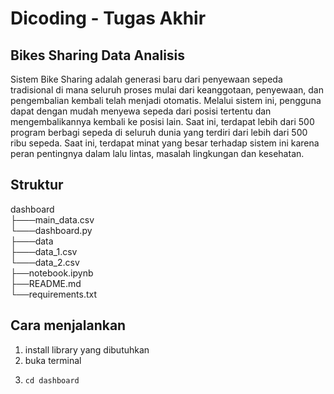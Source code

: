 # Dicoding - Tugas Akhir 
## Bikes Sharing Data Analisis
Sistem Bike Sharing adalah generasi baru dari penyewaan sepeda tradisional di mana seluruh proses mulai dari keanggotaan, penyewaan, dan pengembalian 
kembali telah menjadi otomatis. Melalui sistem ini, pengguna dapat dengan mudah menyewa sepeda dari posisi tertentu dan mengembalikannya 
kembali ke posisi lain. Saat ini, terdapat lebih dari 500 program berbagi sepeda di seluruh dunia yang terdiri dari 
lebih dari 500 ribu sepeda. Saat ini, terdapat minat yang besar terhadap sistem ini karena peran pentingnya dalam lalu lintas, 
masalah lingkungan dan kesehatan.

## Struktur
  
dashboard  
 ├───main_data.csv  
 └───dashboard.py  
 ├───data  
      ├───data_1.csv  
      └───data_2.csv  
 ├──notebook.ipynb  
 ├──README.md  
 └──requirements.txt  

## Cara menjalankan
1. install library yang dibutuhkan
3. buka terminal
4. <pre><code>cd dashboard</code></pre>
